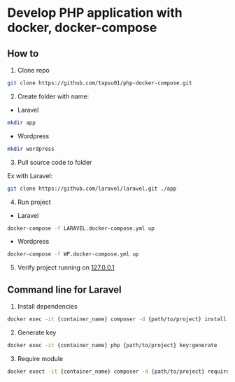 # Develop PHP application with docker, docker-compose

## How to

1. Clone repo

```sh
git clone https://github.com/tapsu01/php-docker-compose.git
```

2. Create folder with name:

- Laravel

```sh
mkdir app
```

- Wordpress

```sh
mkdir wordpress
```

3. Pull source code to folder

Ex with Laravel:

```sh
git clone https://github.com/laravel/laravel.git ./app
```

4. Run project

- Laravel

```sh
docker-compose -f LARAVEL.docker-compose.yml up
```

- Wordpress

```sh
docker-compose -f WP.docker-compose.yml up
```

5. Verify project running on [127.0.0.1](127.0.0.1)

## Command line for Laravel

1. Install dependencies

```sh
docker exec -it {container_name} composer -d {path/to/project} install
```

2. Generate key

```sh
docker exec -it {container_name} php {path/to/project} key:generate
```

3. Require module

```sh
docker exect -it {container_name} composer -d {path/to/project} require {module_name}
```
